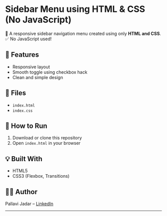 # Sidebar Menu using HTML & CSS (No JavaScript)

🔧 A responsive sidebar navigation menu created using only **HTML and CSS**.  
✅ No JavaScript used!

## 🌟 Features
- Responsive layout
- Smooth toggle using checkbox hack
- Clean and simple design

<!-- optional image -->

## 📁 Files
- `index.html`
- `index.css`

## 🚀 How to Run
1. Download or clone this repository
2. Open `index.html` in your browser

## 💡 Built With
- HTML5
- CSS3 (Flexbox, Transitions)

## 🙋‍♂️ Author
Pallavi Jadar – [LinkedIn](https://linkedin.com/in/pallavijadar)

---

